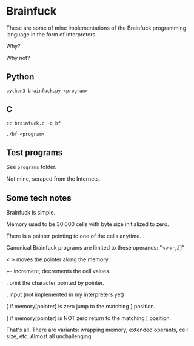 # Brainfuck

These are some of mine implementations of the Brainfuck programming language in the form of interpreters.

Why?

Why not?

## Python

`python3 brainfuck.py <program>`

## C

`cc brainfuck.c -o bf`

`./bf <program>`

## Test programs

See `programs` folder. 

Not mine, scraped from the Internets.

## Some tech notes

Brainfuck is simple. 

Memory used to be 30.000 cells with byte size initialized to zero.

There is a pointer pointing to one of the cells anytime.

Canonical Brainfuck programs are limited to these operands: "<>+-,.[]"

< > moves the pointer along the memory.

+- increment, decrements the cell values.

. print the character pointed by pointer.

, input (not implemented in my interpreters yet)

[ if memory[pointer] is zero jump to the matching ] position.

] if memory[pointer] is NOT zero return to the matching [ position.

That's all. There are variants: wrapping memory, extended operants, cell size, etc. Almost all unchallenging.
